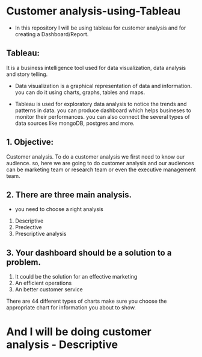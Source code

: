 # Customer analysis-using-Tableau
* In this repository I will be using tableau for customer analysis and for creating a Dashboard/Report.

## Tableau:
It is a business intelligence tool used for data visualization, data analysis and story telling. 
* Data visualization is a graphical representation of data and information. you can do it using charts, graphs, tables and maps.

* Tableau is used for exploratory data analysis to notice the trends and patterns in data. you can produce dashboard which helps busineses to monitor their performances. you can also connect the several types of data sources like mongoDB, postgres and more. 

## 1. Objective:
Customer analysis.
To do a customer analysis we first need to know our audience.
so, here we are going to do customer analysis and our audiences can be marketing team or research team or even the executive management team. 


## 2. There are three main analysis.
* you need to choose a right analysis 
1. Descriptive
2. Predective
3. Prescriptive analysis

## 3. Your dashboard should be a solution to a problem. 
1. It could be the solution for an effective marketing 
2. An efficient operations 
3. An better customer service 

There are 44 different types of charts make sure you choose the appropriate chart for information you about to show.

# And I will be doing customer analysis - Descriptive

